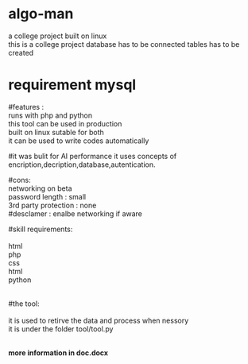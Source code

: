 # algo-man<br>
a college project built on linux <br>
this is a college project database has to be connected tables has to be created<br>
# requirement mysql <br>
#features :<br>
 runs with php and python<br>
 this tool can be used in production <br>
 built on linux sutable for both <br>
 it can be used to write codes automatically<br>

#it was bulit for AI performance it uses concepts of encription,decription,database,autentication.<br>

#cons:<br>
  networking on beta<br>
    password length : small<br>
    3rd party protection : none<br> 
    #desclamer : enalbe networking if aware
    
#skill requirements: <br> <br>
  html<br>
  php<br>
  css<br>
  html<br>
  python<br>
  
<br>
#the tool:<br><br>
  it is used to retirve the data and process when nessory<br>
  it is under the folder tool/tool.py</p><br>
<b>more information in doc.docx</b>
  
  
